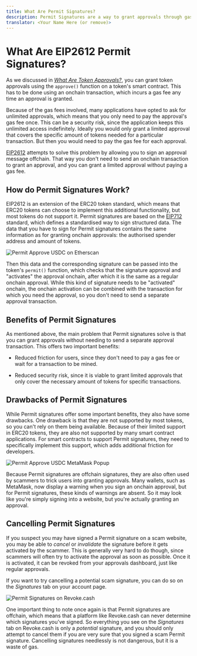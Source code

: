 ```yaml
---
title: What Are Permit Signatures?
description: Permit Signatures are a way to grant approvals through gasless signatures. This has some important benefits, but also some drawbacks.
translator: <Your Name Here (or remove)>
---
```


# What Are EIP2612 Permit Signatures?

As we discussed in _[What Are Token Approvals?](/learn/approvals/what-are-token-approvals)_, you can grant token approvals using the `approve()` function on a token's smart contract. This has to be done using an onchain transaction, which incurs a gas fee any time an approval is granted.

Because of the gas fees involved, many applications have opted to ask for unlimited approvals, which means that you only need to pay the approval's gas fee once. This can be a security risk, since the application keeps this unlimited access indefinitely. Ideally you would only grant a limited approval that covers the specific amount of tokens needed for a particular transaction. But then you would need to pay the gas fee for each approval.

[EIP2612](https://eips.ethereum.org/EIPS/eip-2612) attempts to solve this problem by allowing you to sign an approval message offchain. That way you don't need to send an onchain transaction to grant an approval, and you can grant a limited approval without paying a gas fee.

## How do Permit Signatures Work?

EIP2612 is an extension of the ERC20 token standard, which means that ERC20 tokens can choose to implement this additional functionality, but most tokens do not support it. Permit signatures are based on the [EIP712](https://eips.ethereum.org/EIPS/eip-712) standard, which defines a standardised way to sign structured data. The data that you have to sign for Permit signatures contains the same information as for granting onchain approvals: the authorised spender address and amount of tokens.

![Permit Approve USDC on Etherscan](/assets/images/learn/approvals/what-are-eip2612-permit-signatures/permit.png)

Then this data and the corresponding signature can be passed into the token's `permit()` function, which checks that the signature approval and "activates" the approval onchain, after which it is the same as a regular onchain approval. While this kind of signature needs to be "activated" onchain, the onchain activation can be combined with the transaction for which you need the approval, so you don't need to send a separate approval transaction.

## Benefits of Permit Signatures

As mentioned above, the main problem that Permit signatures solve is that you can grant approvals without needing to send a separate approval transaction. This offers two important benefits:

- Reduced friction for users, since they don't need to pay a gas fee or wait for a transaction to be mined.

- Reduced security risk, since it is viable to grant limited approvals that only cover the necessary amount of tokens for specific transactions.

## Drawbacks of Permit Signatures

While Permit signatures offer some important benefits, they also have some drawbacks. One drawback is that they are not supported by most tokens, so you can't rely on them being available. Because of their limited support in ERC20 tokens, they are also not supported by many smart contract applications. For smart contracts to support Permit signatures, they need to specifically implement this support, which adds additional friction for developers.

![Permit Approve USDC MetaMask Popup](/assets/images/learn/approvals/what-are-eip2612-permit-signatures/permit-request.png)

Because Permit signatures are offchain signatures, they are also often used by scammers to trick users into granting approvals. Many wallets, such as MetaMask, now display a warning when you sign an onchain approval, but for Permit signatures, these kinds of warnings are absent. So it may look like you're simply signing into a website, but you're actually granting an approval.

## Cancelling Permit Signatures

If you suspect you may have signed a Permit signature on a scam website, you may be able to _cancel_ or _invalidate_ the signature before it gets activated by the scammer. This is generally very hard to do though, since scammers will often try to activate the approval as soon as possible. Once it is activated, it can be revoked from your approvals dashboard, just like regular approvals.

If you want to try cancelling a potential scam signature, you can do so on the _Signatures_ tab on your account page.

![Permit Signatures on Revoke.cash](/assets/images/learn/approvals/what-are-eip2612-permit-signatures/permit-signatures.png)

One important thing to note once again is that Permit signatures are offchain, which means that a platform like Revoke.cash can never determine which signatures you've signed. So everything you see on the _Signatures_ tab on Revoke.cash is only a _potential_ signature, and you should only attempt to cancel them if you are very sure that you signed a scam Permit signature. Cancelling signatures needlessly is not dangerous, but it is a waste of gas.
